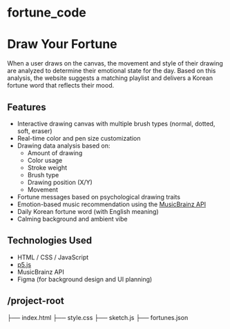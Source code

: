 # fortune_code

# Draw Your Fortune

When a user draws on the canvas, the movement and style of their drawing are analyzed to determine their emotional state for the day. Based on this analysis, the website suggests a matching playlist and delivers a Korean fortune word that reflects their mood.


## Features

- Interactive drawing canvas with multiple brush types (normal, dotted, soft, eraser)
- Real-time color and pen size customization
- Drawing data analysis based on:
  - Amount of drawing
  - Color usage
  - Stroke weight
  - Brush type
  - Drawing position (X/Y)
  - Movement
- Fortune messages based on psychological drawing traits
- Emotion-based music recommendation using the [MusicBrainz API](https://musicbrainz.org/)
- Daily Korean fortune word (with English meaning)
- Calming background and ambient vibe

## Technologies Used

- HTML / CSS / JavaScript
- [p5.js](https://p5js.org/)
- MusicBrainz API
- Figma (for background design and UI planning)


## /project-root
├── index.html
├── style.css
├── sketch.js
├── fortunes.json